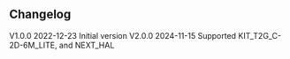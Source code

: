 ## Changelog  
V1.0.0 2022-12-23 Initial version
V2.0.0 2024-11-15 Supported KIT_T2G_C-2D-6M_LITE, and NEXT_HAL